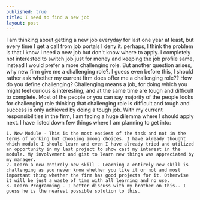 ```yaml
---
published: true
title: I need to find a new job
layout: post
---
```

I am thinking about getting a new job everyday for last one year at least, but every time I get a call from job portals I deny it. perhaps, I think the problem is that I know I need a new job but don't know where to apply. I completely not interested to switch job just for money and keeping the job profile same, instead I would prefer a more challenging role. But another question arises, why new firm give me a challenging role?. I guess even before this, I should rather ask whether my current firm does offer me a challenging role??
How do you define challenging?
Challenging means a job, for doing which you might feel curious & interesting, and at the same time are tough and difficult to complete. Most of the people or you can say majority of the people looks for challenging role thinking that challenging role is difficult and tough and success is only achieved by doing a tough job. 
With my current responsibilities in the firm, I am facing a huge dilemma where I should apply next. I have listed down few things where I am planning to get into:

	1. New Module - This is the most easiest of the task and not in the terms of working but choosing among choices. I have already thought which module I should learn and even I have already tried and utilized an opportunity in my last project to show cast my interest in the module. My involvement and gist to learn new things was appreciated by my manager. 
	2. Learn a new entirely new skill - Learning a entirely new skill is challenging as you never know whether you like it or not and most important thing whether the firm has good projects for it. Otherwise it will be just a waste of time with all learning and no use.
	3. Learn Programming - I better discuss with my brother on this.. I guess he is the nearest possible solution to this.


